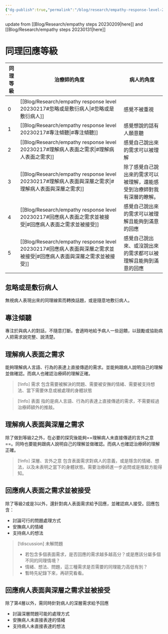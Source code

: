 ```yaml
---
{"dg-publish":true,"permalink":"/blog/research/empathy-response-level-20230217/","title":"同理回應等級 20230217","tags":["blog","empathy/course","manuscript"]}
---
```



update from [[Blog/Research/empathy steps 20230209\|here]] and [[Blog/Research/empathy steps 20230131\|here]]

# 同理回應等級

| 同理等級 | 治療師的角度           | 病人的角度                               |
| ---- | ---------------- | ----------------------------------- |
|      |                  |                                     |
| 0    | [[Blog/Research/empathy response level 20230217#忽略或是敷衍病人\|#忽略或是敷衍病人]]         | 感覺不被重視                              |
| 1    | [[Blog/Research/empathy response level 20230217#專注傾聽\|#專注傾聽]]             | 感覺想說的話有人願意聽                         |
| 2    | [[Blog/Research/empathy response level 20230217#理解病人表面之需求\|#理解病人表面之需求]]        | 感覺自己說出來的需求可以被理解                     |
| 3    | [[Blog/Research/empathy response level 20230217#理解病人表面與深層之需求\|#理解病人表面與深層之需求]]     | 除了感覺自己說出來的需求可以被理解，還能感受到治療師對我有深層的瞭解。 |
| 4    | [[Blog/Research/empathy response level 20230217#回應病人表面之需求並被接受\|#回應病人表面之需求並被接受]]    | 感覺自己說出來的需求可以被理解且能夠到滿意的回應            |
| 5    | [[Blog/Research/empathy response level 20230217#回應病人表面與深層之需求並被接受\|#回應病人表面與深層之需求並被接受]] | 感覺自己說出來、或沒說出來的需求都可以被理解且能夠到滿意的回應     |

## 忽略或是敷衍病人

無視病人表現出來的同理線索而轉換話題，或是隨意地敷衍病人。

## 專注傾聽

專注於與病人的對話，不隨意打斷。會適時地給予病人一些迴饋，以鼓勵或協助病人把需求說完整、說清楚。

## 理解病人表面之需求 

能夠理解病人言語、行為的表達上直接傳遞的需求。並能夠跟病人說明自己的理解並做確認。而病人也確認治療師的理解正確。
> [!info] 需求
> 包含需要被解決的問題、需要被安撫的情緒、需要被支持想法、當下需要休息或被處理的身體狀態

> [!info] 表面
> 指的是病人言語、行為的表達上直接傳遞的需求，不需要經過治療師額外的推敲。


## 理解病人表面與深層之需求

除了做到等級2之外，在必要的探究後能夠==理解病人未直接傳遞的言外之意==。同時也要能夠跟病人說明自己的理解並做確認。而病人也確認治療師的理解正確。

> [!info] 深層、言外之意
> 包含表面需求對病人的意義，或是隱含的情緒、想法，以及未表明之當下的身體狀態。需要治療師進一步追問或是推敲方能得知。

## 回應病人表面之需求並被接受

除了等級2或是3以外，還針對病人表面需求給予回應，並確認病人接受。回應包含：
- 討論可行的問題處理方式
- 安撫病人的情緒
- 支持病人的想法

> [!discussion] 未解問題
> - 若包含多個表面需求，是否回應的需求越多越高分？或是應該分屬多個不同的同理情境？
> - 情緒、想法、問題，這三種需求是否需要的同理能力高低有別？
> - 暫時先紀錄下來，再研究看看。


## 回應病人表面與深層之需求並被接受

除了第4層以外，需同時針對病人的深層需求給予回應
- 討論深層問題可能的處理方式
- 安撫病人未直接表達的情緒
- 支持病人未直接表達的想法


